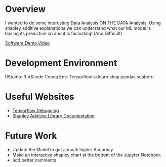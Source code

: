 # Overview
I wanted to do some interesting Data Analysis ON THE DATA Analysis. Using shapley additive explanations we can understand what our ML model is basing its prediction on and it is facinating! (And Difficult)

[Software Demo Video](https://www.youtube.com/watch?v=pgjIe-7BLmw)

# Development Environment

RStudio:
	R
VScode
Conda Env:
	Tensorflow
	sklearn
	shap
	pandas
	seaborn


# Useful Websites

* [Tensorflow Debugging](https://www.tensorflow.org/)
* [Shapley Additive Library Documentation](https://shap-lrjball.readthedocs.io/en/latest/index.html)

# Future Work

* Update the Model to get a much higher Accuracy
* Make an interactive shapley chart at the bottom of the Jupyter Notebook
* add better comments

